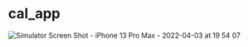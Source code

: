 # cal_app
![Simulator Screen Shot - iPhone 13 Pro Max - 2022-04-03 at 19 54 07](https://user-images.githubusercontent.com/95059726/161429108-da8f5df2-f077-4cde-9ece-dc785df6b65a.png)
